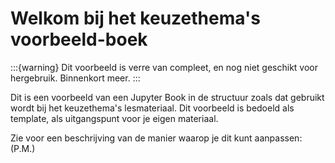 # Welkom bij het keuzethema's voorbeeld-boek

:::{warning}
Dit voorbeeld is verre van compleet, en nog niet geschikt voor hergebruik.
Binnenkort meer.
:::

Dit is een voorbeeld van een Jupyter Book in de structuur zoals dat gebruikt wordt bij het keuzethema's lesmateriaal.
Dit voorbeeld is bedoeld als template, als uitgangspunt voor je eigen materiaal.

Zie voor een beschrijving van de manier waarop je dit kunt aanpassen: (P.M.)

```{tableofcontents}
```
